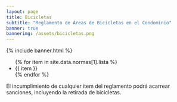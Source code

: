 ```yaml
---
layout: page
title: Bicicletas
subtitle: "Reglamento de Áreas de Bicicletas en el Condominio"
banner: true
bannerimg: /assets/bicicletas.png
---
```


{% include banner.html %}


<ul class="font-karla list-group list-group-numbered">
	{% for item in site.data.normas[1].lista %}
		<li class="list-group-item list-group-item-warning mb-2 shadow">{{ item }}</li>
	{% endfor %}
</ul>

<div class="alert alert-danger shadow mt-2"><i class="fas fa-exclamation-triangle"></i> El incumplimiento de cualquier item del reglamento podrá acarrear sanciones, incluyendo la retirada de bicicletas.</div>